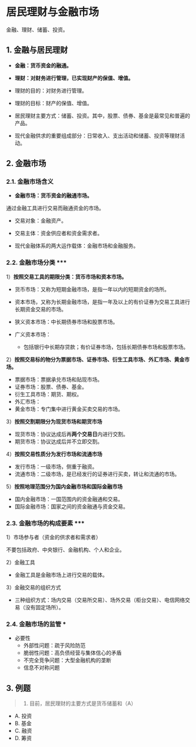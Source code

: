 # 居民理财与金融市场

金融、理财、储蓄、投资。

## 1. 金融与居民理财

- **金融：货币资金的融通。**

- **理财：对财务进行管理，已实现财产的保值、增值。**

- 理财的目的：对财务进行管理。

- 理财的目标：财产的保值、增值。

- 居民理财主要方式：储蓄、投资。其中，股票、债券、基金是最常见和普遍的产品。

- 现代金融供求的重要组成部分：日常收入、支出活动和储蓄、投资等理财活动。

## 2. 金融市场

### 2.1. 金融市场含义

- **金融市场：货币资金的融通市场。**

通过金融工具进行交易而融通资金的市场。

- 交易对象：金融资产。
- 交易主体：资金供应者和资金需求者。

- 现代金融体系的两大运作载体：金融市场和金融服务。

### 2.2. 金融市场分类 ***

1）**按照交易工具的期限分类：货币市场和资本市场。**

- 货币市场：又称为短期金融市场，是指一年以内的短期资金的场所。
- 资本市场，又称为长期金融市场，是指一年及以上的有价证券为交易工具进行长期资金交易的市场。

- 狭义资本市场：中长期债券市场和股票市场。
- 广义资本市场：
    - 包括银行中长期存贷款；有价证券市场，包括长期债券市场和股票市场。

2）**按照交易标的物分为票据市场、证券市场、衍生工具市场、外汇市场、黄金市场。**

- 票据市场：票据承兑市场和贴现市场。
- 证券市场：股票、债券、基金。
- 衍生工具市场：期货、期权。
- 外汇市场：
- 黄金市场：专门集中进行黄金买卖交易的市场。

3）**按照交割期限分为现货市场和期货市场**

- 现货市场：协议达成后再**两个交易日**内进行交割。
- 期货市场：协议达成后并不立即交割。

4）**按照交易性质分为发行市场和流通市场**

- 发行市场：一级市场，侧重于融资。
- 流通市场：二级市场，是已经发行的证券进行买卖，转让和流通的市场。

5）**按照地理范围分为国内金融市场和国际金融市场**

- 国内金融市场：一国范围内的资金融通和交易。
- 国际金融市场：国家之间的资金融通与资金交易。

### 2.3. 金融市场的构成要素 ***

1）市场参与者（资金的供求者和需求者）

不要包括政府、中央银行、金融机构、个人和企业。

2）金融工具

- 金融工具是金融市场上进行交易的载体。

3）金融交易的组织方式

- 三种组织方式：场内交易（交易所交易）、场外交易（柜台交易）、电信网络交易（没有固定场所）。

### 2.4. 金融市场的监管 *

- 必要性
    - 外部性问题：疏于风险防范
    - 脆弱性问题：高负债经营与集体信心的矛盾
    - 不完全竞争问题：大型金融机构的垄断
    - 信息不对称问题

## 3. 例题

> 1. 目前，居民理财的主要方式是货币储蓄和（A）

- A. 投资  
- B. 基金  
- C. 融资  
- D. 筹资  
